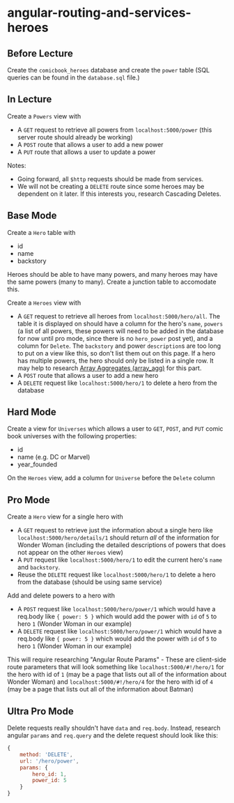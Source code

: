 # angular-routing-and-services-heroes

## Before Lecture

Create the `comicbook_heroes` database and create the `power` table (SQL queries can be found in the `database.sql` file.)

## In Lecture

Create a `Powers` view with

- A `GET` request to retrieve all powers from `localhost:5000/power` (this server route should already be working)
- A `POST` route that allows a user to add a new power
- A `PUT` route that allows a user to update a power

Notes:

- Going forward, all `$http` requests should be made from services.
- We will not be creating a `DELETE` route since some heroes may be dependent on it later. If this interests you, research Cascading Deletes.

## Base Mode

Create a `Hero` table with

- id
- name
- backstory

Heroes should be able to have many powers, and many heroes may have the same powers (many to many). Create a junction table to accomodate this.

Create a `Heroes` view with

- A `GET` request to retrieve all heroes from `localhost:5000/hero/all`. The table it is displayed on should have a column for the hero's `name`, `powers` (a list of all powers, these powers will need to be added in the database for now until pro mode, since there is no `hero_power` post yet), and a column for `Delete`. The `backstory` and power `description`s are too long to put on a view like this, so don't list them out on this page. If a hero has multiple powers, the hero should only be listed in a single row. It may help to research [Array Aggregates (array_agg)](https://www.postgresql.org/docs/9.5/static/functions-aggregate.html) for this part.
- A `POST` route that allows a user to add a new hero
- A `DELETE` request like `localhost:5000/hero/1` to delete a hero from the database

## Hard Mode

Create a view for `Universes` which allows a user to `GET`, `POST`, and `PUT` comic book universes with the following properties:

- id
- name (e.g. DC or Marvel)
- year_founded

On the `Heroes` view, add a column for `Universe` before the `Delete` column

## Pro Mode

Create a `Hero` view for a single hero with

- A `GET` request to retrieve just the information about a single hero like `localhost:5000/hero/details/1` should return _all_ of the information for Wonder Woman (including the detailed descriptions of powers that does not appear on the other `Heroes` view)
- A `PUT` request like `localhost:5000/hero/1` to edit the current hero's `name` and `backstory`.
- Reuse the `DELETE` request like `localhost:5000/hero/1` to delete a hero from the database (should be using same service)

Add and delete powers to a hero with

- A `POST` request like `localhost:5000/hero/power/1` which would have a req.body like `{ power: 5 }` which would add the power with `id` of `5` to hero `1` (Wonder Woman in our example)
- A `DELETE` request like `localhost:5000/hero/power/1` which would have a req.body like `{ power: 5 }` which would add the power with `id` of `5` to hero `1` (Wonder Woman in our example)


This will require researching "Angular Route Params" - These are client-side route parameters that will look something like `localhost:5000/#!/hero/1` for the hero with id of `1` (may be a page that lists out all of the information about Wonder Woman) and `localhost:5000/#!/hero/4` for the hero with id of `4` (may be a page that lists out all of the information about Batman)

## Ultra Pro Mode

Delete requests really shouldn't have `data` and `req.body`. Instead, research angular `params` and `req.query` and the delete request should look like this:

```JavaScript
{
    method: 'DELETE',
    url: '/hero/power',
    params: {
        hero_id: 1,
        power_id: 5
    }
}
```